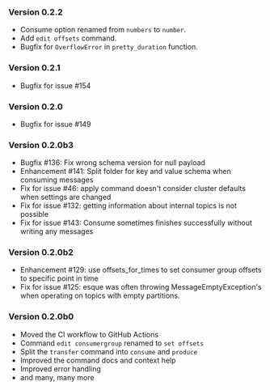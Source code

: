 ### Version 0.2.2
* Consume option renamed from `numbers` to `number`.
* Add `edit offsets` command.
* Bugfix for `OverflowError` in `pretty_duration` function.
### Version 0.2.1
* Bugfix for issue #154
### Version 0.2.0
* Bugfix for issue #149
### Version 0.2.0b3
* Bugfix #136: Fix wrong schema version for null payload
* Enhancement #141: Split folder for key and value schema when consuming messages
* Fix for issue #46: apply command doesn't consider cluster defaults when settings are changed
* Fix for issue #132: getting information about internal topics is not possible
* Fix for issue #143: Consume sometimes finishes successfully without writing any messages
### Version 0.2.0b2
* Enhancement #129: use offsets_for_times to set consumer group offsets
 to specific point in time
* Fix for issue #125: esque was often throwing MessageEmptyException's when operating on topics with empty partitions.
### Version 0.2.0b0
* Moved the CI workflow to GitHub Actions
* Command `edit consumergroup` renamed to `set offsets`
* Split the `transfer` command into `consume` and `produce`
* Improved the command docs and context help
* Improved error handling
* and many, many more

